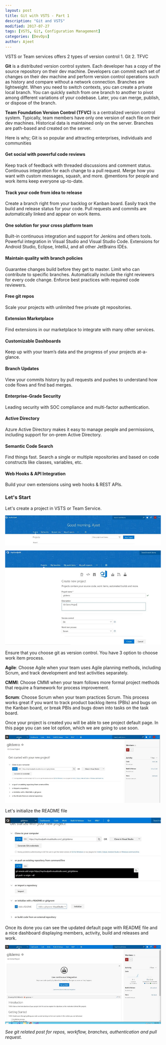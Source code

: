 ```yaml
---
layout: post
title: Git with VSTS - Part 1
description: "Git and VSTS"
modified: 2017-07-27
tags: [VSTS, Git, Configuration Management]
categories: [DevOps]
author: Ajeet
---
```


VSTS or Team services offers 2 types of version control
	1. Git
	2. TFVC

**Git** is a distributed version control system. Each developer has a copy of the source repository on their dev machine. Developers can commit each set of changes on their dev machine and perform version control operations such as history and compare without a network connection. Branches are lightweight. When you need to switch contexts, you can create a private local branch. You can quickly switch from one branch to another to pivot among different variations of your codebase. Later, you can merge, publish, or dispose of the branch.

**Team Foundation Version Control (TFVC)** is a centralized version control system. Typically, team members have only one version of each file on their dev machines. Historical data is maintained only on the server. Branches are path-based and created on the server.

Here is why; Git is so popular and attracting enterprises, individuals and communities

#### Get social with powerful code reviews
Keep track of feedback with threaded discussions and comment status. Continuous integration for each change to a pull request. Merge how you want with custom messages, squash, and more. @mentions for people and work items keep everyone up-to-date.
#### Track your code from idea to release
Create a branch right from your backlog or Kanban board. Easily track the build and release status for your code. Pull requests and commits are automatically linked and appear on work items.
#### One solution for your cross platform team
Built-in continuous integration and support for Jenkins and others tools. Powerful integration in Visual Studio and Visual Studio Code. Extensions for Android Studio, Eclipse, IntelliJ, and all other JetBrains IDEs.
#### Maintain quality with branch policies
Guarantee changes build before they get to master. Limit who can contribute to specific branches. Automatically include the right reviewers for every code change. Enforce best practices with required code reviewers.
#### Free git repos
Scale your projects with unlimited free private git repositories.
#### Extension Marketplace
Find extensions in our marketplace to integrate with many other services.
#### Customizable Dashboards
Keep up with your team’s data and the progress of your projects at-a-glance.
#### Branch Updates
View your commits history by pull requests and pushes to understand how code flows and find bad merges.
#### Enterprise-Grade Security
Leading security with SOC compliance and multi-factor authentication.
#### Active Directory
Azure Active Directory makes it easy to manage people and permissions, including support for on-prem Active Directory.
#### Semantic Code Search
Find things fast. Search a single or multiple repositories and based on code constructs like classes, variables, etc.
#### Web Hooks & API Integration
Build your own extensions using web hooks & REST APIs.

### Let's Start
Let's create a project in VSTS or Team Service.

![Go to Team Services](/images/posts/gitwithvsts/gitwithvsts1.JPG)

![Create new project](/images/posts/gitwithvsts/gitwithvsts_createprj.JPG)

Ensure that you choose git as version control. You have 3 option to choose work item process.

**Agile**:  Choose Agile when your team uses Agile planning methods, including Scrum, and track development and test activities separately.

**CMMI**: Choose CMMI when your team follows more formal project methods that require a framework for process improvement.

**Scrum**: Choose Scrum when your team practices Scrum. This process works great if you want to track product backlog items (PBIs) and bugs on the Kanban board, or break PBIs and bugs down into tasks on the task board. 

Once your project is created you will be able to see project default page. In this page you can  see lot option, which we are going to use soon.

![Default page](/images/posts/gitwithvsts/defaultpage.JPG)

Let's initialize the README file

![README File](/images/posts/gitwithvsts/defaultpage2.JPG)

Once its done you can see the updated default page with README file and a nice dashboard displaying  members,  activity, build and releases and work.

![Create new project](/images/posts/gitwithvsts/dashboard.JPG)

*See git related post for repos, workflow, branches, authentication and pull request.*
